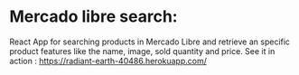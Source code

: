 # Mercado libre search: 
React App for searching products in Mercado Libre and retrieve an specific product features like the name, image, sold quantity and price.
See it in action : https://radiant-earth-40486.herokuapp.com/
